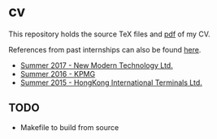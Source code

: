 # cv
This repository holds the source TeX files and [pdf](cv.pdf) of my CV.

References from past internships can also be found [here](references).
- [Summer 2017 - New Modern Technology Ltd.](references/NMT_2017.pdf)
- [Summer 2016 - KPMG](references/KPMG_2016.pdf)
- [Summer 2015 - HongKong International Terminals Ltd.](references/HIT_2015.pdf)

## TODO
- Makefile to build from source
